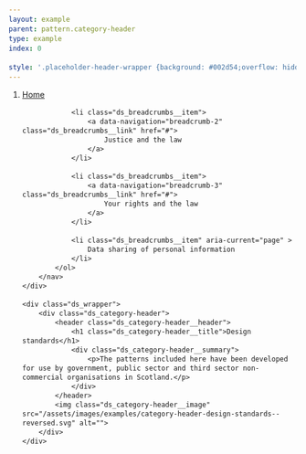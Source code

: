 ```yaml
---
layout: example
parent: pattern.category-header
type: example
index: 0

style: '.placeholder-header-wrapper {background: #002d54;overflow: hidden;}.example-frame__content {padding-left: 0; padding-right: 0;}'
---
```


<div class="placeholder-header-wrapper  ds_reversed">
    <div class="ds_wrapper">
        <nav aria-label="Breadcrumb">
            <ol class="ds_breadcrumbs">
                <li class="ds_breadcrumbs__item">
                    <a data-navigation="breadcrumb-1" class="ds_breadcrumbs__link" href="#">
                        Home
                    </a>
                </li>
                
                <li class="ds_breadcrumbs__item">
                    <a data-navigation="breadcrumb-2" class="ds_breadcrumbs__link" href="#">
                        Justice and the law
                    </a>
                </li>
                
                <li class="ds_breadcrumbs__item">
                    <a data-navigation="breadcrumb-3" class="ds_breadcrumbs__link" href="#">
                        Your rights and the law
                    </a>
                </li>

                <li class="ds_breadcrumbs__item" aria-current="page" >
                    Data sharing of personal information
                </li>
            </ol>
        </nav>
    </div>

    <div class="ds_wrapper">
        <div class="ds_category-header">
            <header class="ds_category-header__header">
                <h1 class="ds_category-header__title">Design standards</h1>
                <div class="ds_category-header__summary">
                    <p>The patterns included here have been developed for use by government, public sector and third sector non-commercial organisations in Scotland.</p>
                </div>
            </header>
            <img class="ds_category-header__image" src="/assets/images/examples/category-header-design-standards--reversed.svg" alt="">
        </div>
    </div>
</div>
